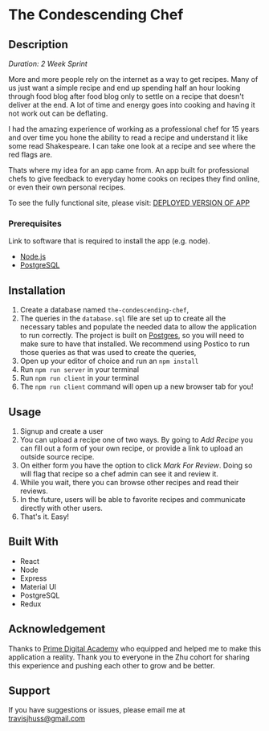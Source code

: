 # The Condescending Chef

## Description

_Duration: 2 Week Sprint_

More and more people rely on the internet as a way to get recipes. Many of us just want a simple recipe and end up spending half an hour looking through food blog after food blog only to settle on a recipe that doesn't deliver at the end. A lot of time and energy goes into cooking and having it not work out can be deflating. 

I had the amazing experience of working as a professional chef for 15 years and over time you hone the ability to read a recipe and understand it like some read Shakespeare. I can take one look at a recipe and see where the red flags are. 

Thats where my idea for an app came from. An app built for professional chefs to give feedback to everyday home cooks on recipes they find online, or even their own personal recipes. 

To see the fully functional site, please visit: [DEPLOYED VERSION OF APP](https://shielded-escarpment-88386.herokuapp.com/#/home)


### Prerequisites

Link to software that is required to install the app (e.g. node).

- [Node.js](https://nodejs.org/en/)
- [PostgreSQL](https://www.postgresql.org/)

## Installation

1. Create a database named `the-condescending-chef`,
2. The queries in the `database.sql` file are set up to create all the necessary tables and populate the needed data to allow the application to run correctly. The project is built on [Postgres](https://www.postgresql.org/download/), so you will need to make sure to have that installed. We recommend using Postico to run those queries as that was used to create the queries, 
3. Open up your editor of choice and run an `npm install`
4. Run `npm run server` in your terminal
5. Run `npm run client` in your terminal
6. The `npm run client` command will open up a new browser tab for you!

## Usage

1. Signup and create a user
2. You can upload a recipe one of two ways. By going to _Add Recipe_ you can fill out a form of your own recipe, or provide a link to upload an outside source recipe. 
3. On either form you have the option to click _Mark For Review_. Doing so will flag that recipe so a chef admin can see it and review it. 
4. While you wait, there you can browse other recipes and read their reviews. 
5. In the future, users will be able to favorite recipes and communicate directly with other users. 
6. That's it. Easy!


## Built With

- React
- Node
- Express
- Material UI
- PostgreSQL
- Redux

## Acknowledgement
Thanks to [Prime Digital Academy](www.primeacademy.io) who equipped and helped me to make this application a reality. Thank you to everyone in the Zhu cohort for sharing this experience and pushing each other to grow and be better. 

## Support
If you have suggestions or issues, please email me at [travisjhuss@gmail.com](www.gmail.com)